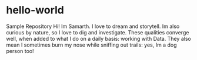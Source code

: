 # hello-world
Sample Repository
Hi! Im Samarth. I love to dream and storytell. Im also curious by nature, so I love to dig and investigate. These qualities converge well, when added to what I do on a daily basis: working with Data. They also mean I sometimes burn my nose while sniffing out trails: yes, Im a dog person too! 
